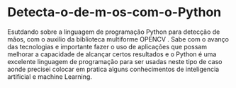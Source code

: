 # Detecta-o-de-m-os-com-o-Python
Esutdando sobre a linguagem de programação Python para detecção de mãos,  com o auxilio  da biblioteca multiforme OPENCV . Sabe com o avanço das tecnologias e importante fazer o uso de aplicações que possam melhorar  a capacidade de alcançar certos resultados e o Python  é uma excelente linguagem de programação para ser usadas neste tipo de caso aonde precisei colocar em pratica alguns conhecimentos de inteligencia artificial e machine Learning.
